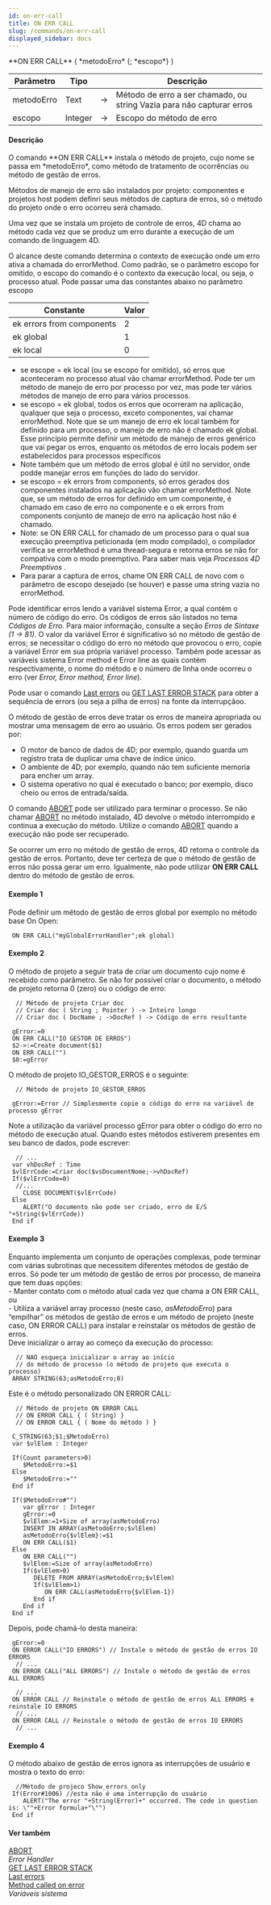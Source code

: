 ```yaml
---
id: on-err-call
title: ON ERR CALL
slug: /commands/on-err-call
displayed_sidebar: docs
---
```


<!--REF #_command_.ON ERR CALL.Syntax-->**ON ERR CALL** ( *metodoErro* {; *escopo*} )<!-- END REF-->
<!--REF #_command_.ON ERR CALL.Params-->
| Parâmetro | Tipo |  | Descrição |
| --- | --- | --- | --- |
| metodoErro | Text | &rarr; | Método de erro a ser chamado, ou string Vazia para não capturar erros |
| escopo | Integer | &rarr; | Escopo do método de erro |

<!-- END REF-->

#### Descrição 

<!--REF #_command_.ON ERR CALL.Summary-->O comando **ON ERR CALL** instala o método de projeto, cujo nome se passa em *metodoErro*, como método de tratamento de ocorrências ou método de gestão de erros.<!-- END REF-->

Métodos de manejo de erro são instalados por projeto: componentes e projetos host podem definri seus métodos de captura de erros, só o método do projeto onde o erro ocorreu será chamado. 

Uma vez que se instala um projeto de controle de erros, 4D chama ao método cada vez que se produz um erro durante a execução de um comando de linguagem 4D.

O alcance deste comando determina o contexto de execução onde um erro ativa a chamada do errorMethod. Como padrão, se o parâmetro escopo for omitido, o escopo do comando é o contexto da execução local, ou seja, o processo atual. Pode passar uma das constantes abaixo no parâmetro escopo

| Constante                 | Valor |
| ------------------------- | ----- |
| ek errors from components | 2     |
| ek global                 | 1     |
| ek local                  | 0     |

* se escope = ek local (ou se escopo for omitido), só erros que aconteceram no processo atual vão chamar errorMethod. Pode ter um método de manejo de erro por processo por vez, mas pode ter vários métodos de manejo de erro para vários processos.
* se escopo = ek global, todos os erros que ocorreram na aplicação, qualquer que seja o processo, exceto componentes, vai chamar errorMethod. Note que se um manejo de erro ek local também for definido para um processo, o manejo de erro não é chamado ek global. Esse princípio permite definir um método de manejo de erros genérico que vai pegar os erros, enquanto os métodos de erro locais podem ser estabelecidos para processos específicos
* Note também que um método de erros global é útil no servidor, onde podde manejar erros em funções do lado do servidor.
* se escopo = ek errors from components, só erros gerados dos componentes instalados na aplicação vão chamar errorMethod. Note que, se um método de erros for definido em um componente, é chamado em caso de erro no componente e o ek errors from components conjunto de manejo de erro na aplicação host não é chamado.
* Note: se ON ERR CALL for chamado de um processo para o qual sua execução preemptiva peticionada (em modo compilado), o compilador verifica se errorMethod é uma thread-segura e retorna erros se não for compativa com o modo preemptivo. Para saber mais veja *Processos 4D Preemptivos* .
* Para parar a captura de erros, chame ON ERR CALL de novo com o parâmetro de escopo desejado (se houver) e passe uma string vazia no errorMethod.

Pode identificar erros lendo a variável sistema Error, a qual contém o número de código do erro. Os códigos de erros são listados no tema *Códigos de Erro*. Para maior informação, consulte a seção *Erros de Sintaxe (1 -> 81)*. O valor da variável Error é significativo só no método de gestão de erros; se necessitar o código do erro no método que provocou o erro, copie a variável Error em sua própria variável processo. Também pode acessar as variáveis sistema Error method e Error line as quais contém respectivamente, o nome do método e o número de linha onde ocorreu o erro (ver *Error, Error method, Error line*).

Pode usar o comando [Last errors](last-errors.md) ou [GET LAST ERROR STACK](get-last-error-stack.md) para obter a sequência de errors (ou seja a pilha de erros) na fonte da interrupçãoo.

O método de gestão de erros deve tratar os erros de maneira apropriada ou mostrar uma mensagem de erro ao usuário. Os erros podem ser gerados por:

* O motor de banco de dados de 4D; por exemplo, quando guarda um registro trata de duplicar uma chave de índice único.
* O ambiente de 4D; por exemplo, quando não tem suficiente memoria para encher um array.
* O sistema operativo no qual é executado o banco; por exemplo, disco cheio ou erros de entrada/saída.

O comando [ABORT](abort.md) pode ser utilizado para terminar o processo. Se não chamar [ABORT](abort.md) no método instalado, 4D devolve o método interrompido e continua a execução do método. Utilize o comando [ABORT](abort.md) quando a execução não pode ser recuperado.

Se ocorrer um erro no método de gestão de erros, 4D retoma o controle da gestão de erros. Portanto, deve ter certeza de que o método de gestão de erros não possa gerar um erro. Igualmente, não pode utilizar **ON ERR CALL** dentro do método de gestão de erros.

#### Exemplo 1 

Pode definir um método de gestão de erros global por exemplo no método base On Open:

```4d
 ON ERR CALL("myGlobalErrorHandler";ek global)
```

#### Exemplo 2 

O método de projeto a seguir trata de criar um documento cujo nome é recebido como parâmetro. Se não for possível criar o documento, o método de projeto retorna 0 (zero) ou o código de erro: 

```4d
  // Método de projeto Criar doc
  // Criar doc ( String ; Pointer ) -> Inteiro longo
  // Criar doc ( DocName ; ->DocRef ) -> Código de erro resultante
 
 gError:=0
 ON ERR CALL("IO GESTOR DE ERROS")
 $2->:=Create document($1)
 ON ERR CALL("")
 $0:=gError
```

O método de projeto IO\_GESTOR\_ERROS é o seguinte:

```4d
  // Método de projeto IO_GESTOR_ERROS
```

```4d
 gError:=Error // Simplesmente copie o código do erro na variável de processo gError
```

Note a utilização da variável processo gError para obter o código do erro no método de execução atual. Quando estes métodos estiverem presentes em seu banco de dados, pode escrever:

```4d
  // ...
 var vhDocRef : Time
 $vlErrCode:=Criar doc($vsDocumentNome;->vhDocRef)
 If($vlErrCode=0)
  //...
    CLOSE DOCUMENT($vlErrCode)
 Else
    ALERT("O documento não pode ser criado, erro de E/S "+String($vlErrCode))
 End if
```

#### Exemplo 3 

Enquanto implementa um conjunto de operações complexas, pode terminar com várias subrotinas que necessitem diferentes métodos de gestão de erros. Só pode ter um método de gestão de erros por processo, de maneira que tem duas opções:  
 \- Manter contato com o método atual cada vez que chama a ON ERR CALL, ou   
\- Utiliza a variável array processo (neste caso, *asMetodoErro*) para “empilhar” os métodos de gestão de erros e um método de projeto (neste caso, ON ERROR CALL) para instalar e reinstalar os métodos de gestão de erros.   
Deve inicializar o array ao começo da execução do processo: 

```4d
  // NAO esqueça inicializar o array ao início
  // do método de processo (o método de projeto que executa o processo)
 ARRAY STRING(63;asMetodoErro;0)
```

Este é o método personalizado ON ERROR CALL:

```4d
  // Método de projeto ON ERROR CALL
  // ON ERROR CALL { ( String) }
  // ON ERROR CALL { ( Nome do método ) }
 
 C_STRING(63;$1;$MetodoErro)
 var $vlElem : Integer
 
 If(Count parameters>0)
    $MetodoErro:=$1
 Else
    $MetodoErro:=""
 End if
 
 If($MetodoErro#"")
    var gError : Integer
    gError:=0
    $vlElem:=1+Size of array(asMetodoErro)
    INSERT IN ARRAY(asMetodoErro;$vlElem)
    asMetodoErro{$vlElem}:=$1
    ON ERR CALL($1)
 Else
    ON ERR CALL("")
    $vlElem:=Size of array(asMetodoErro)
    If($vlElem>0)
       DELETE FROM ARRAY(asMetodoErro;$vlElem)
       If($vlElem>1)
          ON ERR CALL(asMetodoErro{$vlElem-1})
       End if
    End if
 End if
```

Depois, pode chamá-lo desta maneira:

```4d
 gError:=0
 ON ERROR CALL("IO ERRORS") // Instale o método de gestão de erros IO ERRORS
  // ...
 ON ERROR CALL("ALL ERRORS") // Instale o método de gestão de erros ALL ERRORS
```

```4d
  // ...
 ON ERROR CALL // Reinstale o método de gestão de erros ALL ERRORS e reinstale IO ERRORS
  // ...
 ON ERROR CALL // Reinstale o método de gestão de erros IO ERRORS
  // ...
```

#### Exemplo 4 

O método abaixo de gestão de erros ignora as interrupções de usuário e mostra o texto do erro:  
  
```4d
  //Método de projeco Show_errors_only
 If(Error#1006) //esta não é uma interrupção do usuário
    ALERT("The error "+String(Error)+" occurred. The code in question is: \""+Error formula+"\"")
 End if
```

  

#### Ver também 

[ABORT](abort.md)  
*Error Handler*  
[GET LAST ERROR STACK](get-last-error-stack.md)  
[Last errors](last-errors.md)  
[Method called on error](method-called-on-error.md)  
*Variáveis sistema*  